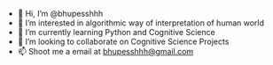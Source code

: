 - 👋 Hi, I’m @bhupesshhh
- 👀 I’m interested in algorithmic way of interpretation of human world
- 🌱 I’m currently learning Python and Cognitive Science
- 💞️ I’m looking to collaborate on Cognitive Science Projects
- 📫 Shoot me a email at bhupesshhh@gmail.com

<!---
bhupesshhh/bhupesshhh is a ✨ special ✨ repository because its `README.md` (this file) appears on your GitHub profile.
You can click the Preview link to take a look at your changes.
--->
